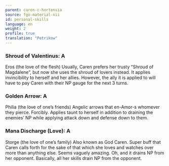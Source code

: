 ```yaml
---
parent: caren-c-hortensia
source: fgo-material-xii
id: personal-skills
language: en
weight: 2
profile: true
translation: "Petrikow"
---
```


### Shroud of Valentinus: A

Eros (the love of the flesh)
Usually, Caren prefers her trusty “Shroud of Magdalene”, but now she uses the shroud of lovers instead.
It applies invincibility to herself and her allies.
However, the ally it is applied to will have to pay Caren with their NP gauge for the next 3 turns.

### Golden Arrow: A

Philia (the love of one’s friends)
Angelic arrows that en-Amor-s whomever they pierce. Forcibly.
Applies taunt to herself in addition to draining the enemies’ NP while applying attack down and defense down to them.

### Mana Discharge (Love): A

Storge (the love of one’s family)
Also known as God Caren.
Super buff that Caren calls forth for the sake of that which she loves and watches over more than anything else.
Seems vaguely amazing. Oh, and it drains NP from her opponent. Basically, all her skills drain NP from the opponent.
